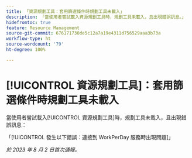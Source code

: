 ```yaml
---
title: 「資源規劃工具：套用篩選條件時規劃工具未載入」
description: 「當使用者嘗試載入資源規劃工具時，規劃工具未載入，且出現錯誤訊息。」
hidefromtoc: true
feature: Resource Management
source-git-commit: 676171730de5c12a7a19e4311d756529aaa3b73a
workflow-type: ht
source-wordcount: '79'
ht-degree: 100%

---
```



# [!UICONTROL 資源規劃工具]：套用篩選條件時規劃工具未載入

<!--
>[!NOTE]
>
>This issue was fixed on August 31, 2023.
-->

當使用者嘗試載入[!UICONTROL 資源規劃工具]時，規劃工具未載入，且出現錯誤訊息：

「[!UICONTROL 發生以下錯誤：連接到 WorkPerDay 服務時出現問題]」

_於 2023 年 8 月 2 日首次通報。_

